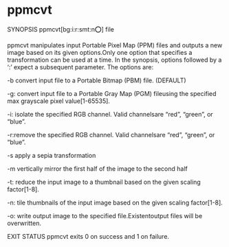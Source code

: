 # ppmcvt
SYNOPSIS
ppmcvt[bg:i:r:smt:n:o:] file

ppmcvt manipulates input Portable Pixel Map (PPM) files and outputs a new image based on its given options.Only one option that specifies a transformation can be used at a time. In the synopsis, options followed by a ‘:’ expect a subsequent parameter. The options are:

-b
convert input file to a Portable Bitmap (PBM) file. (DEFAULT)

-g:
convert input file to a Portable Gray Map (PGM) fileusing the specified max grayscale pixel value[1-65535].

-i:
isolate the specified RGB channel. Valid channelsare “red”, “green”, or “blue”.

-r:remove the specified RGB channel. Valid channelsare “red”, “green”, or “blue”.

-s
apply a sepia transformation

-m
vertically mirror the first half of the image to the second half

-t:
reduce the input image to a thumbnail based on the given scaling factor[1-8].

-n:
tile thumbnails of the input image based on the given scaling factor[1-8].

-o:
write output image to the specified file.Existentoutput files will be overwritten.

EXIT STATUS
ppmcvt exits 0 on success and 1 on failure.
